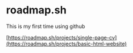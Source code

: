 # roadmap.sh
This is my first time using github

[https://roadmap.sh/projects/single-page-cv](https://roadmap.sh/projects/basic-html-website)
